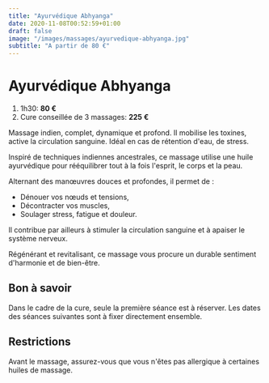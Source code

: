 ```yaml
---
title: "Ayurvédique Abhyanga"
date: 2020-11-08T00:52:59+01:00
draft: false
image: "/images/massages/ayurvedique-abhyanga.jpg"
subtitle: "A partir de 80 €"
---
```


# Ayurvédique Abhyanga

1. 1h30: __80 €__
1. Cure conseillée de 3 massages: __225 €__

Massage indien, complet, dynamique et profond.
Il mobilise les toxines, active la circulation sanguine.
Idéal en cas de rétention d'eau, de stress.

Inspiré de techniques indiennes ancestrales, ce massage utilise une huile ayurvédique pour rééquilibrer 
tout à la fois l'esprit, le corps et la peau.

Alternant des manœuvres douces et profondes, il permet de :

* Dénouer vos nœuds et tensions,
* Décontracter vos muscles,
* Soulager stress, fatigue et douleur.

Il contribue par ailleurs à stimuler la circulation sanguine et à apaiser le système nerveux.

Régénérant et revitalisant, ce massage vous procure un durable sentiment d'harmonie et de bien-être.


## Bon à savoir

Dans le cadre de la cure, seule la première séance est à réserver.
Les dates des séances suivantes sont à fixer directement ensemble.


## Restrictions

Avant le massage, assurez-vous que vous n'êtes pas allergique à certaines huiles de massage.